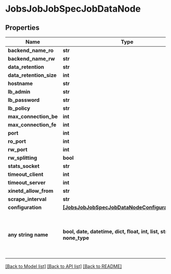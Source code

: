 # JobsJobJobSpecJobDataNode


## Properties
Name | Type | Description | Notes
------------ | ------------- | ------------- | -------------
**backend_name_ro** | **str** |  | [optional] 
**backend_name_rw** | **str** |  | [optional] 
**data_retention** | **str** |  | [optional] 
**data_retention_size** | **int** |  | [optional] 
**hostname** | **str** |  | [optional] 
**lb_admin** | **str** |  | [optional] 
**lb_password** | **str** |  | [optional] 
**lb_policy** | **str** |  | [optional] 
**max_connection_be** | **int** |  | [optional] 
**max_connection_fe** | **int** |  | [optional] 
**port** | **int** |  | [optional] 
**ro_port** | **int** |  | [optional] 
**rw_port** | **int** |  | [optional] 
**rw_splitting** | **bool** |  | [optional] 
**stats_socket** | **str** |  | [optional] 
**timeout_client** | **int** |  | [optional] 
**timeout_server** | **int** |  | [optional] 
**xinetd_allow_from** | **str** |  | [optional] 
**scrape_interval** | **str** |  | [optional] 
**configuration** | [**[JobsJobJobSpecJobDataNodeConfigurationInner]**](JobsJobJobSpecJobDataNodeConfigurationInner.md) |  | [optional] 
**any string name** | **bool, date, datetime, dict, float, int, list, str, none_type** | any string name can be used but the value must be the correct type | [optional]

[[Back to Model list]](../README.md#documentation-for-models) [[Back to API list]](../README.md#documentation-for-api-endpoints) [[Back to README]](../README.md)


